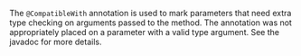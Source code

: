 The `@CompatibleWith` annotation is used to mark parameters that need extra type
checking on arguments passed to the method. The annotation was not appropriately
placed on a parameter with a valid type argument. See the javadoc for more
details.
